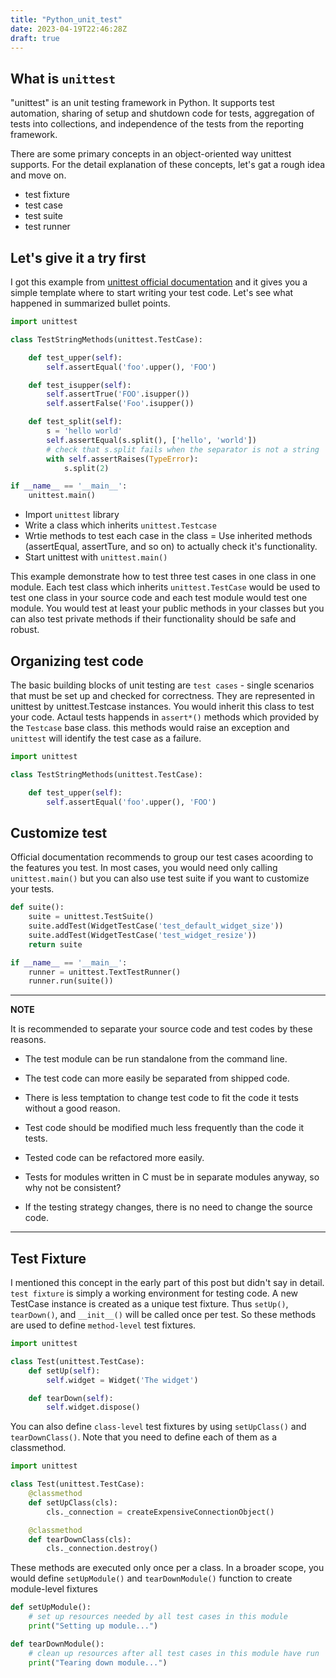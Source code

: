 ```yaml
---
title: "Python_unit_test"
date: 2023-04-19T22:46:28Z
draft: true
---
```


## What is `unittest`

"unittest" is an unit testing framework in Python. It supports test automation, sharing of setup and shutdown code for tests, aggregation of tests into collections, and independence of the tests from the reporting framework.

There are some primary concepts in  an object-oriented way unittest supports. For the detail explanation of these concepts, let's gat a rough idea and move on.

- test fixture
- test case
- test suite
- test runner

## Let's give it a try first

I got this example from [unittest official documentation](https://docs.python.org/3/library/unittest.html#basic-example) and it gives you a simple template where to start writing your test code. Let's see what happened in summarized bullet points.

```python
import unittest

class TestStringMethods(unittest.TestCase):

    def test_upper(self):
        self.assertEqual('foo'.upper(), 'FOO')

    def test_isupper(self):
        self.assertTrue('FOO'.isupper())
        self.assertFalse('Foo'.isupper())

    def test_split(self):
        s = 'hello world'
        self.assertEqual(s.split(), ['hello', 'world'])
        # check that s.split fails when the separator is not a string
        with self.assertRaises(TypeError):
            s.split(2)

if __name__ == '__main__':
    unittest.main()

```

- Import `unittest` library
- Write a class which inherits `unittest.Testcase`
- Wrtie methods to test each case in the class
= Use inherited methods (assertEqual, assertTure, and so on) to actually check it's functionality.
- Start unittest with `unittest.main()`

This example demonstrate how to test three test cases in one class in one module. Each test class which inherits `unittest.TestCase` would be used to test one class in your source code and each test module would test one module. You would test at least your public methods in your classes but you can also test private methods if their functionality should be safe and robust.

## Organizing test code

The basic building blocks of unit testing are `test cases` - single scenarios that must be set up and checked for correctness. They are represented in unittest by unittest.Testcase instances. You would inherit this class to test your code. Actaul tests happends in `assert*()` methods which provided by the `Testcase` base class. this methods would raise an exception and `unittest` will identify the test case as a failure.
```python
import unittest

class TestStringMethods(unittest.TestCase):

    def test_upper(self):
        self.assertEqual('foo'.upper(), 'FOO')
```

## Customize test

Official documentation recommends to group our test cases acoording to the features you test. In most cases, you would need only calling `unittest.main()` but you can also use test suite if you want to customize your tests.

```python
def suite():
    suite = unittest.TestSuite()
    suite.addTest(WidgetTestCase('test_default_widget_size'))
    suite.addTest(WidgetTestCase('test_widget_resize'))
    return suite

if __name__ == '__main__':
    runner = unittest.TextTestRunner()
    runner.run(suite())
```

---
**NOTE**

It is recommended to separate your source code and test codes by these reasons.
- The test module can be run standalone from the command line.

- The test code can more easily be separated from shipped code.

- There is less temptation to change test code to fit the code it tests without a good reason.

- Test code should be modified much less frequently than the code it tests.

- Tested code can be refactored more easily.

- Tests for modules written in C must be in separate modules anyway, so why not be consistent?

- If the testing strategy changes, there is no need to change the source code.

---

## Test Fixture
I mentioned this concept in the early part of this post but didn't say in detail. `test fixture` is simply a working environment for testing code. A new TestCase instance is created as a unique test fixture. Thus `setUp()`, `tearDown()`, and `__init__()` will be called once per test. So these methods are used to define `method-level` test fixtures. 

```python
import unittest

class Test(unittest.TestCase):
    def setUp(self):
        self.widget = Widget('The widget')

    def tearDown(self):
        self.widget.dispose()
```

You can also define `class-level` test fixtures by using `setUpClass()` and `tearDownClass()`. Note that you need to define each of them as a classmethod.
```python
import unittest

class Test(unittest.TestCase):
    @classmethod
    def setUpClass(cls):
        cls._connection = createExpensiveConnectionObject()

    @classmethod
    def tearDownClass(cls):
        cls._connection.destroy()
```

These methods are executed only once per a class. In a broader scope, you would define `setUpModule()` and `tearDownModule()` function to create module-level fixtures
```python
def setUpModule():
    # set up resources needed by all test cases in this module
    print("Setting up module...")

def tearDownModule():
    # clean up resources after all test cases in this module have run
    print("Tearing down module...")
```